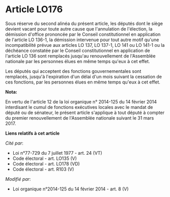 # Article LO176

Sous réserve du second alinéa du présent article, les députés dont le siège devient vacant pour toute autre cause que
l'annulation de l'élection, la démission d'office prononcée par le Conseil constitutionnel en application de l'article LO
136-1, la démission intervenue pour tout autre motif qu'une incompatibilité prévue aux articles LO 137, LO 137-1, LO 141 ou
LO 141-1 ou la déchéance constatée par le Conseil constitutionnel en application de l'article LO 136 sont remplacés jusqu'au
renouvellement de l'Assemblée nationale par les personnes élues en même temps qu'eux à cet effet. 

Les députés qui acceptent des fonctions gouvernementales sont remplacés, jusqu'à l'expiration d'un délai d'un mois suivant la
cessation de ces fonctions, par les personnes élues en même temps qu'eux à cet effet.

**Nota:**

En vertu de l'article 12 de la loi organique n° 2014-125 du 14 février 2014 interdisant le cumul de fonctions exécutives
locales avec le mandat de député ou de sénateur, le présent article s'applique à tout député à compter du premier
renouvellement de l'Assemblée nationale suivant le 31 mars 2017.

**Liens relatifs à cet article**

_Cité par_:

  - Loi n°77-729 du 7 juillet 1977 - art. 24 (VT)
  - Code électoral - art. LO135 (V)
  - Code électoral - art. LO178 (VD)
  - Code électoral - art. R103 (V)

_Modifié par_:

  - Loi organique n°2014-125 du 14 février 2014 - art. 8 (V)
